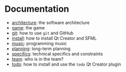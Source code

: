 # Documentation

  * [architecture](architecture.md): the software architecture
  * [game](game.md): the game
  * [git](git.md): how to use `git` and GitHub
  * [install](install.md): how to install Qt Creator and SFML
  * [music](music.md): programming music
  * [planning](planning.md): long-term planning
  * [specifics](specs.md): technical specifics and constraints
  * [team](team.md): who is in the team?
  * [todo](todo.md): how to install and use the `todo` Qt Creator plugin
